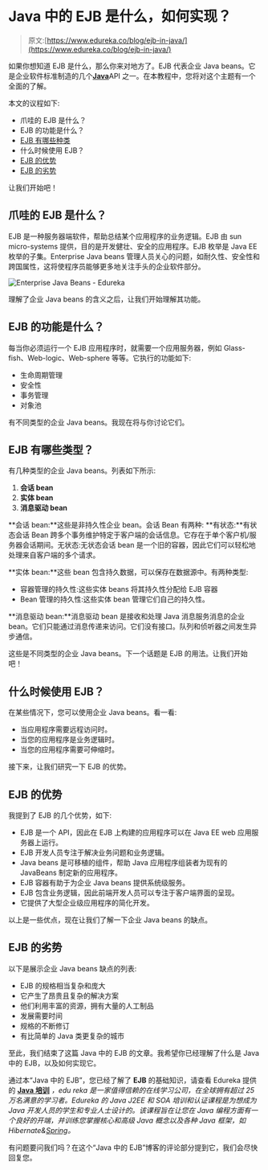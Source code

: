 # Java 中的 EJB 是什么，如何实现？

> 原文:[https://www.edureka.co/blog/ejb-in-java/](https://www.edureka.co/blog/ejb-in-java/)

如果你想知道 EJB 是什么，那么你来对地方了。EJB 代表企业 Java beans。它是企业软件标准制造的几个[**Java**](https://www.edureka.co/java-j2ee-training-course)API 之一。在本教程中，您将对这个主题有一个全面的了解。

本文的议程如下:

*   爪哇的 EJB 是什么？
*   EJB 的功能是什么？
*   [EJB 有哪些种类](#WhataretypesofEJB)
*   什么时候使用 EJB？
*   [EJB 的优势](#AdvantagesofEJB)
*   [EJB 的劣势](#DisadvantagesofEJB)

让我们开始吧！

## 爪哇的 EJB 是什么？

EJB 是一种服务器端软件，帮助总结某个应用程序的业务逻辑。EJB 由 sun micro-systems 提供，目的是开发健壮、安全的应用程序。EJB 枚举是 Java EE 枚举的子集。Enterprise Java beans 管理人员关心的问题，如耐久性、安全性和跨国属性，这将使程序员能够更多地关注手头的企业软件部分。

![Enterprise Java Beans - Edureka](../Images/17730a46dea60c244a5767258f14027d.png)

理解了企业 Java beans 的含义之后，让我们开始理解其功能。

## EJB 的功能是什么？

每当你必须运行一个 EJB 应用程序时，就需要一个应用服务器，例如 Glass-fish、Web-logic、Web-sphere 等等。它执行的功能如下:

*   生命周期管理
*   安全性
*   事务管理
*   对象池

有不同类型的企业 Java beans。我现在将与你讨论它们。

## EJB 有哪些类型？

有几种类型的企业 Java beans。列表如下所示:

1.  **会话 bean**
2.  **实体 bean**
3.  **消息驱动 bean**

**会话 bean:**这些是非持久性企业 bean。会话 Bean 有两种: **有状态:**有状态会话 Bean 跨多个事务维护特定于客户端的会话信息。它存在于单个客户机/服务器会话期间。无状态:无状态会话 bean 是一个旧的容器，因此它们可以轻松地处理来自客户端的多个请求。

**实体 bean:**这些 bean 包含持久数据，可以保存在数据源中。有两种类型:

*   容器管理的持久性:这些实体 beans 将其持久性分配给 EJB 容器
*   Bean 管理的持久性:这些实体 bean 管理它们自己的持久性。

**消息驱动 bean:**消息驱动 bean 是接收和处理 Java 消息服务消息的企业 bean。它们只能通过消息传递来访问。它们没有接口。队列和侦听器之间发生异步通信。

这些是不同类型的企业 Java beans。下一个话题是 EJB 的用法。让我们开始吧！

## 什么时候使用 EJB？

在某些情况下，您可以使用企业 Java beans。看一看:

*   当应用程序需要远程访问时。
*   当您的应用程序是业务逻辑时。
*   当您的应用程序需要可伸缩时。

接下来，让我们研究一下 EJB 的优势。

## **EJB 的优势**

我提到了 EJB 的几个优势，如下:

*   EJB 是一个 API，因此在 EJB 上构建的应用程序可以在 Java EE web 应用服务器上运行。
*   EJB 开发人员专注于解决业务问题和业务逻辑。
*   Java beans 是可移植的组件，帮助 Java 应用程序组装者为现有的 JavaBeans 制定新的应用程序。
*   EJB 容器有助于为企业 Java beans 提供系统级服务。
*   EJB 包含业务逻辑，因此前端开发人员可以专注于客户端界面的呈现。
*   它提供了大型企业级应用程序的简化开发。

以上是一些优点，现在让我们了解一下企业 Java beans 的缺点。

## **EJB 的劣势**

以下是展示企业 Java beans 缺点的列表:

*   EJB 的规格相当复杂和庞大
*   它产生了昂贵且复杂的解决方案
*   他们利用丰富的资源，拥有大量的人工制品
*   发展需要时间
*   规格的不断修订
*   有比简单的 Java 类更复杂的城市

至此，我们结束了这篇 Java 中的 EJB 的文章。我希望你已经理解了什么是 Java 中的 EJB，以及如何实现它。

通过本“Java 中的 EJB”，您已经了解了 **EJB** 的基础知识，请查看 Edureka 提供的 [**Java 培训**](https://www.edureka.co/java-j2ee-soa-training) *，edu reka 是一家值得信赖的在线学习公司，在全球拥有超过 25 万名满意的学习者。Edureka 的 Java J2EE 和 SOA 培训和认证课程是为想成为 Java 开发人员的学生和专业人士设计的。该课程旨在让您在 Java 编程方面有一个良好的开端，并训练您掌握核心和高级 Java 概念以及各种 Java 框架，如 Hibernate&[Spring](https://spring.io/projects/spring-framework)。*

有问题要问我们吗？在这个“Java 中的 EJB”博客的评论部分提到它，我们会尽快回复您。
